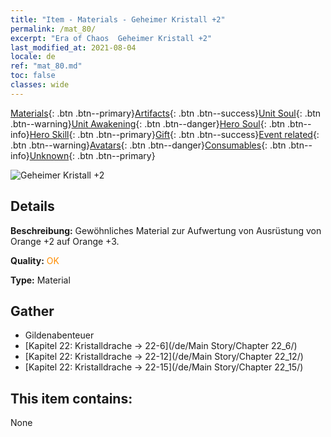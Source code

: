 ```yaml
---
title: "Item - Materials - Geheimer Kristall +2"
permalink: /mat_80/
excerpt: "Era of Chaos  Geheimer Kristall +2"
last_modified_at: 2021-08-04
locale: de
ref: "mat_80.md"
toc: false
classes: wide
---
```

 [Materials](/ItemsDE/){: .btn .btn--primary}[Artifacts](/ItemsDE/Artifacts/){: .btn .btn--success}[Unit Soul](/ItemsDE/UnitSoul/){: .btn .btn--warning}[Unit Awakening](/ItemsDE/UnitAwakening/){: .btn .btn--danger}[Hero Soul](/ItemsDE/HeroSoul/){: .btn .btn--info}[Hero Skill](/ItemsDE/HeroSkill/){: .btn .btn--primary}[Gift](/ItemsDE/Gift/){: .btn .btn--success}[Event related](/ItemsDE/Events/){: .btn .btn--warning}[Avatars](/ItemsDE/Avatars/){: .btn .btn--danger}[Consumables](/ItemsDE/Consumables/){: .btn .btn--info}[Unknown](/ItemsDE/Unknown/){: .btn .btn--primary}

 ![Geheimer Kristall +2](/images/t/i_cailiao_shuijing3.png)

## Details
 **Beschreibung:** Gewöhnliches Material zur Aufwertung von Ausrüstung von Orange +2 auf Orange +3.

 **Quality:** <span style="color: #FF8C00">OK</span>

 **Type:** Material

## Gather

*    Gildenabenteuer 
*    [Kapitel 22: Kristalldrache -> 22-6](/de/Main Story/Chapter 22_6/) 
*    [Kapitel 22: Kristalldrache -> 22-12](/de/Main Story/Chapter 22_12/) 
*    [Kapitel 22: Kristalldrache -> 22-15](/de/Main Story/Chapter 22_15/) 

## This item contains:

  None

